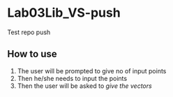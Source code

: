 # Lab03Lib_VS-push
Test repo push


## How to use
1. The user will be prompted to give no of input points
2. Then he/she needs to input the points
3. Then the user will be asked to *give the vectors* 
